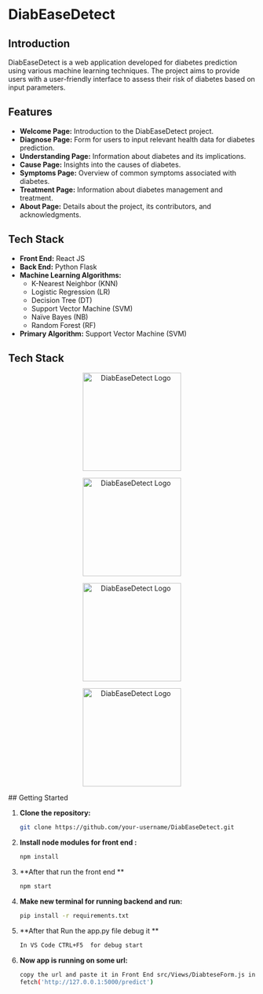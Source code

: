 # DiabEaseDetect


## Introduction

DiabEaseDetect is a web application developed for diabetes prediction using various machine learning techniques. The project aims to provide users with a user-friendly interface to assess their risk of diabetes based on input parameters.

## Features

- **Welcome Page:** Introduction to the DiabEaseDetect project.
- **Diagnose Page:** Form for users to input relevant health data for diabetes prediction.
- **Understanding Page:** Information about diabetes and its implications.
- **Cause Page:** Insights into the causes of diabetes.
- **Symptoms Page:** Overview of common symptoms associated with diabetes.
- **Treatment Page:** Information about diabetes management and treatment.
- **About Page:** Details about the project, its contributors, and acknowledgments.

## Tech Stack

- **Front End:** React JS
- **Back End:** Python Flask
- **Machine Learning Algorithms:**
  - K-Nearest Neighbor (KNN)
  - Logistic Regression (LR)
  - Decision Tree (DT)
  - Support Vector Machine (SVM)
  - Naïve Bayes (NB)
  - Random Forest (RF)
- **Primary Algorithm:** Support Vector Machine (SVM)

## Tech Stack
<p align="center">
  <img src="link_to_your_logo.png" alt="DiabEaseDetect Logo" width="200">
</p>
<p align="center">
  <img src="link_to_your_logo.png" alt="DiabEaseDetect Logo" width="200">
</p>
<p align="center">
  <img src="link_to_your_logo.png" alt="DiabEaseDetect Logo" width="200">
</p>
<p align="center">
  <img src="link_to_your_logo.png" alt="DiabEaseDetect Logo" width="200">
</p>
## Getting Started

1. **Clone the repository:**

   ```bash
   git clone https://github.com/your-username/DiabEaseDetect.git
2. **Install node modules for front end :**

   ```bash
   npm install
3. **After that run the front end **

   ```bash
   npm start
4. **Make new terminal for running backend and run:**

   ```bash
   pip install -r requirements.txt
5. **After that Run the app.py file debug it **

   ```bash
   In VS Code CTRL+F5  for debug start
6. **Now app is running on some url:**

   ```bash
   copy the url and paste it in Front End src/Views/DiabteseForm.js in the handleformsubmit function go to fetch method and paste the url like this: 
   fetch('http://127.0.0.1:5000/predict')
  
